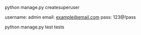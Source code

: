 python manage.py createsuperuser


username: admin
email: example@email.com
pass: 123@!pass



python manage.py test tests


